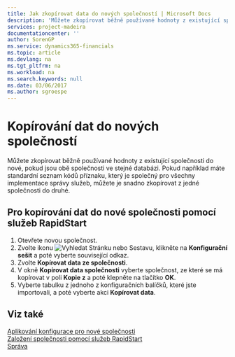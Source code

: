 ```yaml
---
title: Jak zkopírovat data do nových společností | Microsoft Docs
description: 'Můžete zkopírovat běžně používané hodnoty z existující společnosti do nové, pokud jsou obě společnosti ve stejné databázi. Pokud například máte standardní seznam kódů příznaku, který je společný pro všechny implementace správy služeb, můžete je snadno zkopírovat z jedné společnosti do druhé.'
services: project-madeira
documentationcenter: ''
author: SorenGP
ms.service: dynamics365-financials
ms.topic: article
ms.devlang: na
ms.tgt_pltfrm: na
ms.workload: na
ms.search.keywords: null
ms.date: 03/06/2017
ms.author: sgroespe
---
```

# <a name="copy-data-to-new-companies"></a>Kopírování dat do nových společností
Můžete zkopírovat běžně používané hodnoty z existující společnosti do nové, pokud jsou obě společnosti ve stejné databázi. Pokud například máte standardní seznam kódů příznaku, který je společný pro všechny implementace správy služeb, můžete je snadno zkopírovat z jedné společnosti do druhé.  

## <a name="to-copy-data-to-a-new-company-using-rapidstart-services"></a>Pro kopírování dat do nové společnosti pomocí služeb RapidStart  
1. Otevřete novou společnost.  
2. Zvolte ikonu ![Vyhledat Stránku nebo Sestavu](media/ui-search/search_small.png "ikona Vyhledat stránku nebo sestavu"), klikněte na **Konfigurační sešit** a poté vyberte související odkaz.  
3. Zvolte **Kopírovat data ze společnosti**.  
4. V okně **Kopírovat data společnosti** vyberte společnost, ze které se má kopírovat v poli **Kopie z** a poté klepněte na tlačítko **OK**.  
5. Vyberte tabulku z jednoho z konfiguračních balíčků, které jste importovali, a poté vyberte akci **Kopírovat data**.

## <a name="see-also"></a>Viz také
[Aplikování konfigurace pro nové společnosti](admin-apply-configuration-to-new-companies.md)  
[Založení společnosti pomocí služeb RapidStart](admin-set-up-a-company-with-rapidstart.md)  
[Správa](admin-setup-and-administration.md)
